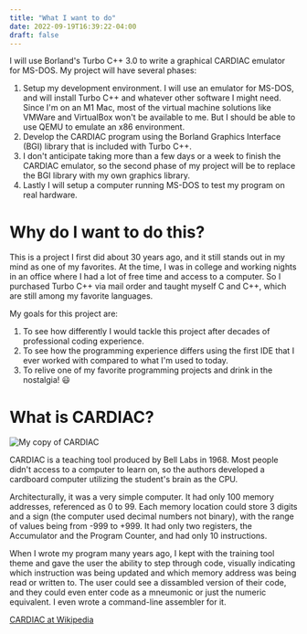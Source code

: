 ```yaml
---
title: "What I want to do"
date: 2022-09-19T16:39:22-04:00
draft: false
---
```

I will use Borland's Turbo C++ 3.0 to write a graphical CARDIAC emulator for MS-DOS.  My project will have several phases:
1. Setup my development environment.  I will use an emulator for MS-DOS, and will install Turbo C++ and whatever other software I might need.  Since I'm on an M1 Mac, most of the virtual machine solutions like VMWare and VirtualBox won't be available to me.  But I should be able to use QEMU to emulate an x86 environment.
2. Develop the CARDIAC program using the Borland Graphics Interface (BGI) library that is included with Turbo C++.
3. I don't anticipate taking more than a few days or a week to finish the CARDIAC emulator, so the second phase of my project will be to replace the BGI library with my own graphics library.  
4. Lastly I will setup a computer running MS-DOS to test my program on real hardware.

# Why do I want to do this?
This is a project I first did about 30 years ago, and it still stands out in my mind as one of my favorites.  At the time, I was in college and working nights in an office where I had a lot of free time and access to a computer.  So I purchased Turbo C++ via mail order and taught myself C and C++, which are still among my favorite languages.

My goals for this project are:
1. To see how differently I would tackle this project after decades of professional coding experience.
2. To see how the programming experience differs using the first IDE that I ever worked with compared to what I'm used to today.
3. To relive one of my favorite programming projects and drink in the nostalgia! :smiley:

# What is CARDIAC?
![My copy of CARDIAC](/IMG_1056.jpg)

CARDIAC is a teaching tool produced by Bell Labs in 1968.  Most people didn't access to a computer to learn on, so the authors developed a cardboard computer utilizing the student's brain as the CPU.  

Architecturally, it was a very simple computer.  It had only 100 memory addresses, referenced as 0 to 99.  Each memory location could store 3 digits and a sign (the computer used decimal numbers not binary), with the range of values being from -999 to +999.  It had only two registers, the Accumulator and the Program Counter, and had only 10 instructions.

When I wrote my program many years ago, I kept with the training tool theme and gave the user the ability to step through code, visually indicating which instruction was being updated and which memory address was being read or written to.  The user could see a dissambled version of their code, and they could even enter code as a mneumonic or just the numeric equivalent.  I even wrote a command-line assembler for it.

[CARDIAC at Wikipedia](https://en.wikipedia.org/wiki/CARDboard_Illustrative_Aid_to_Computation)

